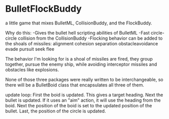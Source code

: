 BulletFlockBuddy
================

a little game that mixes BulletML, CollisionBuddy, and the FlockBuddy.

Why do this:
-Gives the bullet hell scripting abilities of BulletML
-Fast circle-circle collision from the CollisionBuddy
-Flocking behavior can be added to the shoals of missiles:
     alignment
     cohesion
     separation
     obstacleavoidance
     evade
     pursuit
     seek
     flee

The behavior I'm looking for is a shoal of missiles are fired, they group together, pursue the enemy ship, while avoiding interceptor missiles and obstacles like explosions.

None of those three packages were really written to be interchangeable, so there will be a BulletBoid class that encapsulates all three of them.

update loop:
First the boid is updated.  This gives a target heading.
Next the bullet is updated.  If it uses an "aim" action, it will use the heading from the boid.
Next the position of the boid is set to the updated position of the bullet.
Last, the position of the circle is updated.
